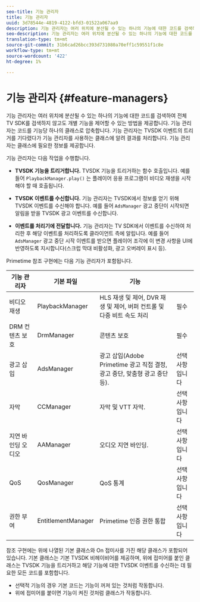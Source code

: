 ```yaml
---
seo-title: 기능 관리자
title: 기능 관리자
uuid: 3d78544e-4819-4122-bfd3-01522a067aa9
description: 기능 관리자는 여러 위치에 분산될 수 있는 하나의 기능에 대한 코드를 검색하여 전체 TV SDK를 검색하지 않고도 개별 기능을 제어할 수 있는 방법을 제공합니다.
seo-description: 기능 관리자는 여러 위치에 분산될 수 있는 하나의 기능에 대한 코드를 검색하여 전체 TV SDK를 검색하지 않고도 개별 기능을 제어할 수 있는 방법을 제공합니다.
translation-type: tm+mt
source-git-commit: 31b6cad26bcc393d731080a70eff1c59551f1c8e
workflow-type: tm+mt
source-wordcount: '422'
ht-degree: 1%

---
```



# 기능 관리자 {#feature-managers}

기능 관리자는 여러 위치에 분산될 수 있는 하나의 기능에 대한 코드를 검색하여 전체 TV SDK를 검색하지 않고도 개별 기능을 제어할 수 있는 방법을 제공합니다. 기능 관리자는 코드를 기능당 하나의 클래스로 압축합니다. 기능 관리자는 TVSDK 이벤트의 트리거를 기다렸다가 기능 관리자를 사용하는 클래스에 알려 결과를 처리합니다. 기능 관리자는 클래스에 필요한 정보를 제공합니다.

기능 관리자는 다음 작업을 수행합니다.

* **TVSDK 기능을 트리거합니다.**
TVSDK 기능을 트리거하는 함수 호출입니다. 예를 들어 
`PlaybackManager.play()` 는 플레이어 응용 프로그램이 비디오 재생을 시작해야 할 때 호출됩니다.

* **TVSDK 이벤트를 수신합니다.**
기능 관리자는 TVSDK에서 정보를 얻기 위해 TVSDK 이벤트를 수신해야 합니다. 예를 들어 
`AdsManager` 광고 중단이 시작되면 알림을 받을 TVSDK 광고 이벤트를 수신합니다.

* **이벤트를 처리기에 전달합니다.**
기능 관리자는 TV SDK에서 이벤트를 수신하여 처리한 후 해당 이벤트를 처리하도록 클라이언트 측에 알립니다. 예를 들어 
`AdsManager` 광고 중단 시작 이벤트를 받으면 플레이어 조각에 이 변경 사항을 UI에 반영하도록 지시합니다(스크럽 막대 비활성화, 광고 오버레이 표시 등).

Primetime 참조 구현에는 다음 기능 관리자가 포함됩니다.

| 기능 관리자 | 기본 파일 | 기능 |  |
|---|---|---|---|
| 비디오 재생 | PlaybackManager | HLS 재생 및 제어, DVR 재생 및 제어, 버퍼 컨트롤 및 다중 비트 속도 처리 | 필수 |
| DRM 컨텐츠 보호 | DrmManager | 콘텐츠 보호 | 필수 |
| 광고 삽입 | AdsManager | 광고 삽입(Adobe Primetime 광고 직접 결정, 광고 중단, 맞춤형 광고 중단 등). | 선택 사항입니다 |
| 자막 | CCManager | 자막 및 VTT 자막. | 선택 사항입니다 |
| 지연 바인딩 오디오 | AAManager | 오디오 지연 바인딩. | 선택 사항입니다 |
| QoS | QosManager | QoS 통계 | 선택 사항입니다 |
| 권한 부여 | EntitlementManager | Primetime 인증 권한 통합 | 선택 사항입니다 |

참조 구현에는 위에 나열된 기본 클래스와 On 접미사를 가진 해당 클래스가 포함되어 있습니다. 기본 클래스는 기본 TVSDK 비헤이비어를 제공하며, 위에 접미어를 붙인 클래스는 TVSDK 기능을 트리거하고 해당 기능에 대한 TVSDK 이벤트를 수신하는 데 필요한 모든 코드를 포함합니다.

* 선택적 기능의 경우 기본 코드는 기능이 꺼져 있는 것처럼 작동합니다.
* 위에 접미어를 붙이면 기능이 켜진 것처럼 클래스가 작동합니다.